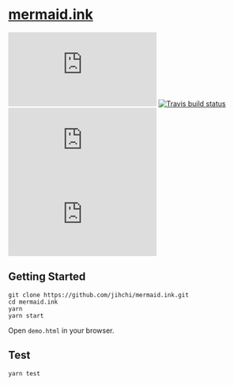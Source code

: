 # [mermaid.ink](https://mermaid.ink)

![GitHub](https://img.shields.io/github/license/jihchi/mermaid.ink)
[![Travis build status](https://travis-ci.org/jihchi/mermaid.ink.svg?branch=master)](https://travis-ci.org/jihchi/mermaid.ink)
![Docker Automated build](https://img.shields.io/docker/automated/jihchi/mermaid.ink)
![Docker Pulls](https://img.shields.io/docker/pulls/jihchi/mermaid.ink)

## Getting Started

```
git clone https://github.com/jihchi/mermaid.ink.git
cd mermaid.ink
yarn
yarn start
```

Open `demo.html` in your browser.

## Test

```
yarn test
```

